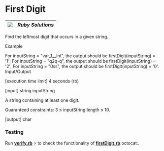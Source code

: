 # First Digit
| ![](https://app.codesignal.com/user-icons/languages/rb.svg) | ***Ruby Solutions*** |
|---|---|

Find the leftmost digit that occurs in a given string.

Example

For inputString = "var_1__Int", the output should be
firstDigit(inputString) = '1';
For inputString = "q2q-q", the output should be
firstDigit(inputString) = '2';
For inputString = "0ss", the output should be
firstDigit(inputString) = '0'.
Input/Output

[execution time limit] 4 seconds (rb)

[input] string inputString

A string containing at least one digit.

Guaranteed constraints:
3 ≤ inputString.length ≤ 10.

[output] char


### Testing

Run [**verify.rb**](./verify.rb) :zap: to check the functionality of [**firstDigit.rb**](./firstDigit.rb):octocat:.
